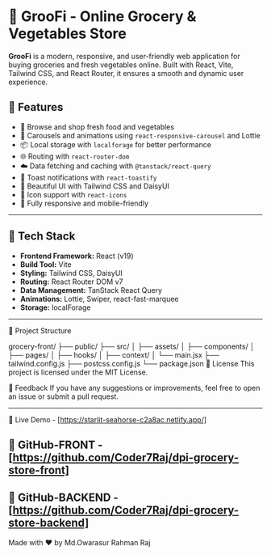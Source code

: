 # 🥦 GrooFi - Online Grocery & Vegetables Store

**GrooFi** is a modern, responsive, and user-friendly web application for buying groceries and fresh vegetables online. Built with React, Vite, Tailwind CSS, and React Router, it ensures a smooth and dynamic user experience.

## 🚀 Features

- 🛒 Browse and shop fresh food and vegetables
- 🎡 Carousels and animations using `react-responsive-carousel` and Lottie
- 📦 Local storage with `localforage` for better performance
- 🌐 Routing with `react-router-dom`
- ☁️ Data fetching and caching with `@tanstack/react-query`
- 🔔 Toast notifications with `react-toastify`
- 🎨 Beautiful UI with Tailwind CSS and DaisyUI
- 🧩 Icon support with `react-icons`
- 📱 Fully responsive and mobile-friendly

---

## 🧰 Tech Stack

- **Frontend Framework:** React (v19)
- **Build Tool:** Vite
- **Styling:** Tailwind CSS, DaisyUI
- **Routing:** React Router DOM v7
- **Data Management:** TanStack React Query
- **Animations:** Lottie, Swiper, react-fast-marquee
- **Storage:** localForage

---
📁 Project Structure

grocery-front/
├── public/
├── src/
│   ├── assets/
│   ├── components/
│   ├── pages/
│   ├── hooks/
│   ├── context/
│   └── main.jsx
├── tailwind.config.js
├── postcss.config.js
└── package.json
📝 License
This project is licensed under the MIT License.

💬 Feedback
If you have any suggestions or improvements, feel free to open an issue or submit a pull request.

---

📍 Live Demo - [https://starlit-seahorse-c2a8ac.netlify.app/]


## 📂 GitHub-FRONT - [https://github.com/Coder7Raj/dpi-grocery-store-front]
## 📂 GitHub-BACKEND - [https://github.com/Coder7Raj/dpi-grocery-store-backend]


Made with ❤️ by Md.Owarasur Rahman Raj
